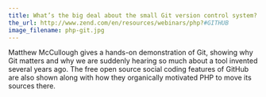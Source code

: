 ```yaml
---
title: What’s the big deal about the small Git version control system?
the_url: http://www.zend.com/en/resources/webinars/php?#GITHUB
image_filename: php-git.jpg
---
```


Matthew McCullough gives a hands-on demonstration of Git, showing why Git matters and why we are suddenly hearing so much about a tool invented several years ago. The free open source social coding features of GitHub are also shown along with how they organically motivated PHP to move its sources there.
